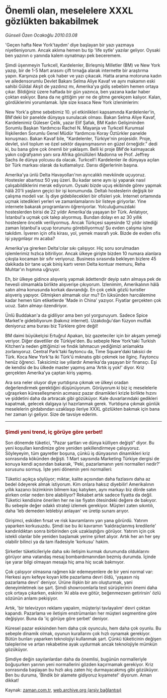 # Önemli olan, meselelere XXXL gözlükten bakabilmek

*Günseli Özen Ocakoğlu 2010.03.08*

<tr><td class="metin" colspan="2" style="padding-top: 20px; padding-left: 5px; ">'Geçen hafta New York'taydım' diye başlayan bir yazı yazmaya niyetleniyorum. Ancak aklıma hemen bu tip 'life sytle' yazılar geliyor. Oysaki ben yazının o yanında kalem oynatmayı pek beceremem.</td></tr><tr><td class="metin" colspan="2" style="padding-top: 20px; padding-left: 5px; "><p>Şimdi üşenmeyin Turkcell, Kardelenler, Birleşmiş Milletler (BM) ve New York yazıp, bir de 1-5 Mart arasını çift tırnağa alarak internette bir araştırma yapın. Karşınıza pek çok haber ve yazı çıkacak. Hatta arama motoruna kadın ve ailedensorumlu Devlet Bakanı Selma Aliye Kavaf ve aynı makamın eski sahibi Güldal Akşit de yazdınız mı, Amerika'ya gidiş sebebim hemen ortaya çıkar. Bildiğiniz üzere haftada bir gün yazınca, ben yazana kadar haber çoktan eskiyor. Bana da ne gittiğim yer ne de gitme gerekçem kalıyor. Kalan, gördüklerimi yorumlamak. İşte size kısaca New York izlenimlerim: 
<p>New York'a gitme sebebimiz 10. yıl etkinlikleri kapsamında Kardelenler'in, BM'deki bir panelde dünyaya sunulacak olması. Bakan Selma Aliye Kavaf, Kardelenimiz Güleser Çelik, yazar Elif Şafak, BM Kadın Gelişiminden Sorumlu Başkan Yardımcısı Rachel N. Mayanja ve Turkcell Kurumsal İlişkilerden Sorumlu Genel Müdür Yardımcısı Koray Öztürkler panelde konuşmacı. Bakan Kavaf bile, "Kardelenler, Türkiye'nin projesidir. Proje, devlet, sivil toplum ve özel sektör dayanışmasının en güzel örneğidir." dedi ki, bu bana göre çok önemli bir yaklaşım. Belli ki proje BM'de kalmayacak yakın coğrafyanın yanı sıra Afrika gönüllüleri Madonna ve Prof. Jeffrey Sachs ile dünya yolcusu da olacak. Turkcell'i Kardelenler ile dünyaya açılan bir Türk markası olarak da kutlamalıyız. Darısı diğerlerinin başına.
<p>Amerika'ya ünlü Delta Havayolları'nın ayrıcalıklı mevkiinde uçuyoruz. Hostesler abartısız 50 yaş üzeri. Bu kadar sene aynı işi yaparak nasıl çalışabildiklerini merak ediyorum. Oysaki bizde uçuş ekibinde görev yapmak hâlâ 20'li yaşların geçici bir işi konumunda. Deltalı hosteslerin değişik bir çalışma modeli var. İş diye gidebilecekleri bir ofisleri yok. İnternet ortamında uçmak istedikleri yerleri ve zamanlamalarını bir listeye giriyorlar. Yine internete bakarak programlarını öğreniyorlar. Yolculuğumuzdaki hosteslerden birisi de 22 yıldır Amerika'da yaşayan bir Türk. Anlatıyor, İstanbul'a uçmak çok talep alıyormuş. Bundan dolayı en az 30 yıllık hosteslere öncelik veriliyormuş. Ancak Türkçesi sayesinde 12 yıldır istediği zaman İstanbul'a uçup torununu görebiliyormuş! Şu evden çalışma işine takıldım. İşveren için ofis kirası, yol, yemek masrafı yok. Bizde de evden ofis işi yaygınlaşır mı acaba?
<p>Amerika'ya girerken Delta'cılar sıkı çalışıyor. Hiç soru sorulmadan işlemlerimiz hızlıca bitiriliyor. Ancak ülkeye girişte bizden 10 numara alanlara çıkışta kocaman bir sıfır veriyoruz. Business sırasında bekleyen bizlere 45 dakikada bir tane uçak biniş kartı veren Delta kontuar memuru, Reha Muhtar'ın hışmına uğruyor.
<p>Eh, bir ülkeye gidince alışveriş yapmak âdettendir deyip satın almaya pek de hevesli olmamakla birlikte alışverişe çıkıyorum. İzlenimim, Amerikalının hâlâ satın alma konusunda korkak davrandığı. En çok çekik gözlü turistler alışveriş yapıyor. Gitmişken almamak olur mu? En lüksünden harcıâlemine kadar hemen tüm etiketlerde 'Made in China' yazıyor. Fiyatlar gerçekten çok ucuz. Satın almayı özendiriyor. 
<p>Ünlü Buddakan'a da gidiliyor ama ben yol yorgunuyum. Sadece Spice Market'e gidebiliyorum (bakınız internet). Uzakdoğu'dan füzyon mutfak deniyoruz ama burası biz Türklere göre değil!
<p>BM daimi büyükelçisi Ertuğrul Apakan, biz gazeteciler için bir akşam yemeği veriyor. Diğer davetliler de Türkiye'den. Bu sebeple New York'taki Turkish Kitchen'a neden gittiğimizi ve fındık lahmacun yediğimizi anlamakta zorlanıyoruz. Central Park'taki faytoncu da, Time Square'daki taksici de Türk. Koca New York'ta iki Türk'ü mıknatıs gibi çekmek ise ilginç. Faytoncu henüz öğrenci. Taksicimiz ise yıllardır Amerika'da yaşayan bir finansçı. Eşi de kendisi de bu ülkede master yapmış ama 'Artık iş yok!' diyor. Kriz gerçekten Amerika'ya çaptan kiriş yapmış.
<p>Ara sıra neler oluyor diye yurtdışına çıkmak ve ülkeyi oradan değerlendirmek gerektiğini düşünüyorum. Görüyorum ki biz iç meselelerle uğraşırken küreselleşmenin acımasız pazar dinamikleri krizle birlikte hızını ve şiddetini daha da artıracak gibi gözüküyor. Kale duvarlarındaki gedikleri kapatmak, gelecek dalgaya iyi hazırlanmak gerek. Yurtdışına çıkmak günlük meselelerin girdabından uzaklaşıp ileriye XXXL gözlükten bakmak için bana her zaman iyi geliyor. Size de tavsiye ederim.
<p>
<hr/>
<h3><font color="#800000">Şimdi yeni trend, iç görüye göre şerbet!
</font></h3>
<p>Son dönemde tüketici, "Pazar şartları ve dünya külliyen değişti" diyor. Bu yeni koşulları kendimize göre yeniden şekillendirmeye çalışıyoruz. Söyleyeyim, tüm gayretler boşuna, çünkü iş dünyasının dinamikleri kriz sonrasında kökünden değişti. 1 Mart sayısında Marketing Türkiye dergisi de konuya kendi açısından bakarak, 'Peki, pazarlamanın yeni normalleri nedir?' sorusunu sormuş. İşte yeni dönemin yeni normalleri:
<p>Tüketici açıkça söylüyor; miktar, kalite açısından daha fazlasını daha az bedel ödeyerek almak istiyorum. Kim onlara haksız diyebilir! Amerikalının yıllık kazancı bizimkinin bilmem kaç katıyken, aynı markayı biz dörde satın alırken onlar neden bire alabiliyor? Rekabet artık sadece fiyatta da değil. Tüketici kendisine önerilen her ne ise fiyatın ötesindeki değere de bakıyor. Bu sebeple değer odaklı strateji izlemek gerekiyor. Müşteri zaten sıkıntılı, daha 'leb demeden leblebiyi anlayan' ve üretip sunanı arıyor.
<p>Girişimci, eskiden fırsat ve risk kavramlarını yan yana görürdü. Yatırım yaparken korkusuzdu. Şimdi ise bu iki kavramın 'kaldıraçlanmış kredilerle' kandırıldıktan sonra birbirinden çok uzaklaştığını görüyor. Yatırım için çok istekli olanlar bile yeniden başlamak yerine şirket alıyor. Artık her an her şey olabilir bilinci ya da tam ifadesiyle 'korkusu' hakim.
<p>Şirketler tüketicileriyle daha sıkı iletişim kurmak durumunda olduklarını görüyor ama vatandaş mesaj bombardımanından bezmiş durumda. İçinde işe yarar bilgi olmayan mesaja hiç ama hiç sıcak bakmıyor.
<p>Çok çalışıyor olmasına rağmen kâr edemeyenlere de bir yeni normal var: Herkesi aynı kefeye koyan kitle pazarlama devri öldü, 'yaşasın niş pazarlama devri' deniyor. Ürüne ilişkin bir anı oluşturmak, yani deneyimletmek ise şart. Şimdi showroomlarla test sürüşlerinin önemi daha çok ortaya çıkarken, eskinin 'Al abla eve götür, beğenmezsen getirirsin' özlü sözünün anlamı pekişiyor.
<p>Artık, 'bir televizyon reklamı yapalım, müşteriyi tavlayalım' devri çoktan kapandı. Pazarlama ve iletişim enstrümanları her müşteri segmentine göre değişiyor. Buna da 'iç görüye göre şerbet' deniyor.
<p>Küresel pazar eskisinden hem daha çok oyunculu, hem daha çok oyunlu. Bu sebeple dinamik olmak, oyunun kurallarını çok hızlı oynamak gerekiyor. Bütün bunları yaparken teknolojiyi kullanmak şart. Çünkü tüketicinin değişen taleplerine ve artan rekabetine ayak uydurmak ancak teknolojiyle mümkün gözüküyor.
<p>Şimdiye değin sayılanlardan daha da önemlisi, bugünün normalleriyle boğuşurken yarının yeni normallerini gözden kaçırmamak gerekiyor. Kriz sonrasında başlayan bu hızlı akış zaten hiç durmayacakmış gibi gözüküyor. Ben bu duruma, 'Bindik bir alamete gidiyoruz kıyamete!' diyorum. Aman dikkat!<br/></p></p></p></p></p></p></p></p></p></p></p></p></p></p></p></p></p></td></tr>

Kaynak: [zaman.com.tr](http://zaman.com.tr/yazar.do?yazino=959079), [web.archive.org (arşiv bağlantısı)](http://web.archive.org/web/20100313210357/http://www.zaman.com.tr:80/yazar.do?yazino=959079)
